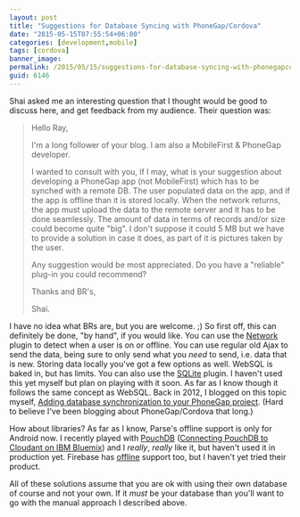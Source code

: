 ```yaml
---
layout: post
title: "Suggestions for Database Syncing with PhoneGap/Cordova"
date: "2015-05-15T07:55:54+06:00"
categories: [development,mobile]
tags: [cordova]
banner_image: 
permalink: /2015/05/15/suggestions-for-database-syncing-with-phonegapcordova
guid: 6146
---
```


Shai asked me an interesting question that I thought would be good to discuss here, and get feedback from my audience. Their question was:

<!--more-->

<blockquote>Hello Ray,

I'm a long follower of your blog. I am also a MobileFirst &amp; PhoneGap developer.

I wanted to consult with you, if I may, what is your suggestion about developing a PhoneGap app (not MobileFirst) which has to be synched with a remote DB. The user populated data on the app, and if the app is offline than it is stored locally. When the network returns, the app must upload the data to the remote server and it has to be done seamlessly. The amount of data in terms of records and/or size could become quite "big". I don't suppose it could 5 MB but we have to provide a solution in case it does, as part of it is pictures taken by the user.

Any suggestion would be most appreciated. Do you have a "reliable" plug-in you could recommend?

Thanks and BR's,

Shai.</blockquote>

I have no idea what BRs are, but you are welcome. ;) So first off, this can definitely be done, "by hand", if you would like. You can use the <a href="https://www.npmjs.com/package/cordova-plugin-network-information">Network</a> plugin to detect when a user is on or offline. You can use regular old Ajax to send the data, being sure to only send what you <i>need</i> to send, i.e. data that is new. Storing data locally you've got a few options as well. WebSQL is baked in, but has limits. You can also use the <a href="http://plugins.telerik.com/cordova/plugin/sqlite">SQLite</a> plugin. I haven't used this yet myself but plan on playing with it soon. As far as I know though it follows the same concept as WebSQL. Back in 2012, I blogged on this topic myself, <a href="http://www.raymondcamden.com/2012/04/03/adding-database-synchronization-to-your-phonegap-project">Adding database synchronization to your PhoneGap project</a>. (Hard to believe I've been blogging about PhoneGap/Cordova that long.) 

How about libraries? As far as I know, Parse's offline support is only for Android now. I recently played with <a href="http://pouchdb.com/">PouchDB</a> (<a href="http://www.raymondcamden.com/2015/04/24/connecting-pouchdb-to-ibm-bluemix">Connecting PouchDB to Cloudant on IBM Bluemix</a>) and I <i>really</i>, <i>really</i> like it, but haven't used it in production yet. Firebase has <a href="https://www.firebase.com/docs/web/guide/offline-capabilities.html">offline</a> support too, but I haven't yet tried their product. 

All of these solutions assume that you are ok with using their own database of course and not your own. If it <i>must</i> be your database than you'll want to go with the manual approach I described above.